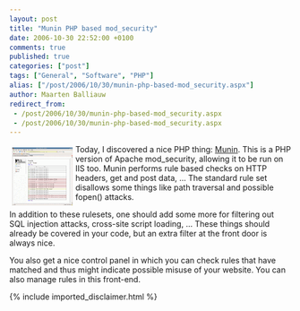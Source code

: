 ```yaml
---
layout: post
title: "Munin PHP based mod_security"
date: 2006-10-30 22:52:00 +0100
comments: true
published: true
categories: ["post"]
tags: ["General", "Software", "PHP"]
alias: ["/post/2006/10/30/munin-php-based-mod_security.aspx"]
author: Maarten Balliauw
redirect_from:
 - /post/2006/10/30/munin-php-based-mod_security.aspx
 - /post/2006/10/30/munin-php-based-mod_security.aspx
---
```

<p><a href="/images/WindowsLiveWriter/MuninPHPbasedmod_security_9569/20061031_munin.gif" mce_href="/images/WindowsLiveWriter/MuninPHPbasedmod_security_9569/20061031_munin.gif" atomicselection="true"><img src="/images/WindowsLiveWriter/MuninPHPbasedmod_security_9569/20061031_munin_thumb.gif" style="margin: 5px;" mce_src="/images/WindowsLiveWriter/MuninPHPbasedmod_security_9569/20061031_munin_thumb.gif" align="left" border="0" height="104" width="108"></a> Today, I discovered a nice PHP thing: <a href="http://munin.lkonsult.no/" mce_href="http://munin.lkonsult.no/">Munin</a>. This is a PHP version of Apache mod_security, allowing it to be run on IIS too. Munin performs rule based checks on HTTP headers, get and post data, ... The standard rule set disallows some things like path traversal and possible fopen() attacks. </p><p>In addition to these rulesets, one should add some more for filtering out SQL injection attacks, cross-site script loading, ... These things should already be covered in your code, but an extra filter at the front door is always nice.  </p><p>You also get a nice control panel in which you can check rules that have matched and thus might indicate possible misuse of your website. You can also manage rules in this front-end. </p>

{% include imported_disclaimer.html %}

